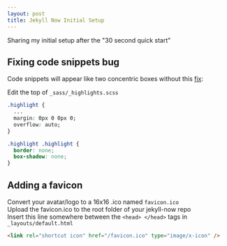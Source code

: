```yaml
---
layout: post
title: Jekyll Now Initial Setup
---
```

Sharing my initial setup after the "30 second quick start"

## Fixing code snippets bug
Code snippets will appear like two concentric boxes without this [fix](https://github.com/barryclark/jekyll-now/issues/1055):

Edit the top of `_sass/_highlights.scss`
```css
.highlight {
  ...
  margin: 0px 0 0px 0;
  overflow: auto;
}

.highlight .highlight {
  border: none;
  box-shadow: none;
}
```

## Adding a favicon
Convert your avatar/logo to a 16x16 .ico named `favicon.ico`  
Upload the favicon.ico to the root folder of your jekyll-now repo  
Insert this line somewhere between the `<head> </head>` tags in `_layouts/default.html`  
```html
<link rel="shortcut icon" href="/favicon.ico" type="image/x-icon" />
```
